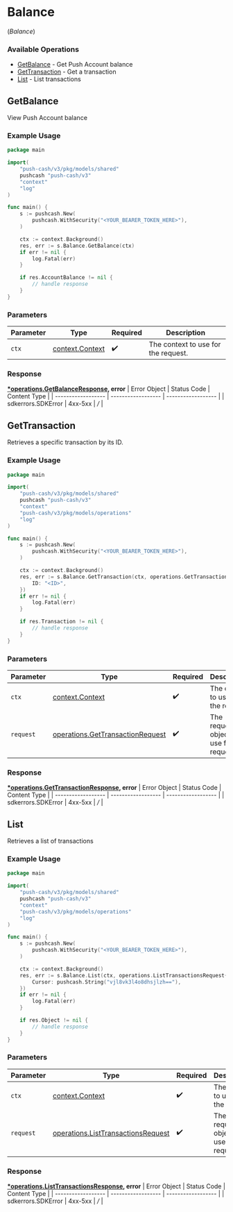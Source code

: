 # Balance
(*Balance*)

### Available Operations

* [GetBalance](#getbalance) - Get Push Account balance
* [GetTransaction](#gettransaction) - Get a transaction
* [List](#list) - List transactions

## GetBalance

View Push Account balance

### Example Usage

```go
package main

import(
	"push-cash/v3/pkg/models/shared"
	pushcash "push-cash/v3"
	"context"
	"log"
)

func main() {
    s := pushcash.New(
        pushcash.WithSecurity("<YOUR_BEARER_TOKEN_HERE>"),
    )

    ctx := context.Background()
    res, err := s.Balance.GetBalance(ctx)
    if err != nil {
        log.Fatal(err)
    }

    if res.AccountBalance != nil {
        // handle response
    }
}
```

### Parameters

| Parameter                                             | Type                                                  | Required                                              | Description                                           |
| ----------------------------------------------------- | ----------------------------------------------------- | ----------------------------------------------------- | ----------------------------------------------------- |
| `ctx`                                                 | [context.Context](https://pkg.go.dev/context#Context) | :heavy_check_mark:                                    | The context to use for the request.                   |


### Response

**[*operations.GetBalanceResponse](../../pkg/models/operations/getbalanceresponse.md), error**
| Error Object       | Status Code        | Content Type       |
| ------------------ | ------------------ | ------------------ |
| sdkerrors.SDKError | 4xx-5xx            | */*                |

## GetTransaction

Retrieves a specific transaction by its ID.

### Example Usage

```go
package main

import(
	"push-cash/v3/pkg/models/shared"
	pushcash "push-cash/v3"
	"context"
	"push-cash/v3/pkg/models/operations"
	"log"
)

func main() {
    s := pushcash.New(
        pushcash.WithSecurity("<YOUR_BEARER_TOKEN_HERE>"),
    )

    ctx := context.Background()
    res, err := s.Balance.GetTransaction(ctx, operations.GetTransactionRequest{
        ID: "<ID>",
    })
    if err != nil {
        log.Fatal(err)
    }

    if res.Transaction != nil {
        // handle response
    }
}
```

### Parameters

| Parameter                                                                                | Type                                                                                     | Required                                                                                 | Description                                                                              |
| ---------------------------------------------------------------------------------------- | ---------------------------------------------------------------------------------------- | ---------------------------------------------------------------------------------------- | ---------------------------------------------------------------------------------------- |
| `ctx`                                                                                    | [context.Context](https://pkg.go.dev/context#Context)                                    | :heavy_check_mark:                                                                       | The context to use for the request.                                                      |
| `request`                                                                                | [operations.GetTransactionRequest](../../pkg/models/operations/gettransactionrequest.md) | :heavy_check_mark:                                                                       | The request object to use for the request.                                               |


### Response

**[*operations.GetTransactionResponse](../../pkg/models/operations/gettransactionresponse.md), error**
| Error Object       | Status Code        | Content Type       |
| ------------------ | ------------------ | ------------------ |
| sdkerrors.SDKError | 4xx-5xx            | */*                |

## List

Retrieves a list of transactions

### Example Usage

```go
package main

import(
	"push-cash/v3/pkg/models/shared"
	pushcash "push-cash/v3"
	"context"
	"push-cash/v3/pkg/models/operations"
	"log"
)

func main() {
    s := pushcash.New(
        pushcash.WithSecurity("<YOUR_BEARER_TOKEN_HERE>"),
    )

    ctx := context.Background()
    res, err := s.Balance.List(ctx, operations.ListTransactionsRequest{
        Cursor: pushcash.String("vjl8vk3l4o8dhsjlzh=="),
    })
    if err != nil {
        log.Fatal(err)
    }

    if res.Object != nil {
        // handle response
    }
}
```

### Parameters

| Parameter                                                                                    | Type                                                                                         | Required                                                                                     | Description                                                                                  |
| -------------------------------------------------------------------------------------------- | -------------------------------------------------------------------------------------------- | -------------------------------------------------------------------------------------------- | -------------------------------------------------------------------------------------------- |
| `ctx`                                                                                        | [context.Context](https://pkg.go.dev/context#Context)                                        | :heavy_check_mark:                                                                           | The context to use for the request.                                                          |
| `request`                                                                                    | [operations.ListTransactionsRequest](../../pkg/models/operations/listtransactionsrequest.md) | :heavy_check_mark:                                                                           | The request object to use for the request.                                                   |


### Response

**[*operations.ListTransactionsResponse](../../pkg/models/operations/listtransactionsresponse.md), error**
| Error Object       | Status Code        | Content Type       |
| ------------------ | ------------------ | ------------------ |
| sdkerrors.SDKError | 4xx-5xx            | */*                |
